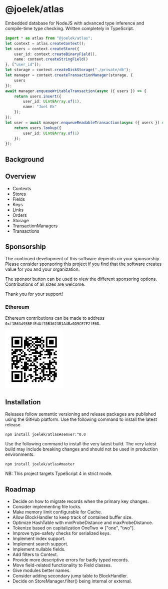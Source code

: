 # @joelek/atlas

Embedded database for NodeJS with advanced type inference and compile-time type checking. Written completely in TypeScript.

```ts
import * as atlas from "@joelek/atlas";
let context = atlas.createContext();
let users = context.createStore({
	user_id: context.createBinaryField(),
	name: context.createStringField()
}, ["user_id"]);
let storage = context.createDiskStorage("./private/db");
let manager = context.createTransactionManager(storage, {
	users
});
await manager.enqueueWritableTransaction(async ({ users }) => {
	return users.insert({
		user_id: Uint8Array.of(1),
		name: "Joel Ek"
	});
});
let user = await manager.enqueueReadableTransaction(async ({ users }) => {
	return users.lookup({
		user_id: Uint8Array.of(1)
	});
});
```

## Background

## Overview

* Contexts
* Stores
* Fields
* Keys
* Links
* Orders
* Storage
* TransactionManagers
* Transactions

## Sponsorship

The continued development of this software depends on your sponsorship. Please consider sponsoring this project if you find that the software creates value for you and your organization.

The sponsor button can be used to view the different sponsoring options. Contributions of all sizes are welcome.

Thank you for your support!

### Ethereum

Ethereum contributions can be made to address `0xf1B63d95BEfEdAf70B3623B1A4Ba0D9CE7F2fE6D`.

![](./eth.png)

## Installation

Releases follow semantic versioning and release packages are published using the GitHub platform. Use the following command to install the latest release.

```
npm install joelek/atlas#semver:^0.0
```

Use the following command to install the very latest build. The very latest build may include breaking changes and should not be used in production environments.

```
npm install joelek/atlas#master
```

NB: This project targets TypeScript 4 in strict mode.

## Roadmap

* Decide on how to migrate records when the primary key changes.
* Consider implementing file locks.
* Make memory limit configurable for Cache.
* Allow BlockHandler to keep track of contained buffer size.
* Optimize HashTable with minProbeDistance and maxProbeDistance.
* Tokenize based on capitalization OneTwo => ["one", "two"].
* Improve type-safety checks for serialized keys.
* Implement index support.
* Implement search support.
* Implement nullable fields.
* Add filters to Context.
* Provide more descriptive errors for badly typed records.
* Move field-related functionality to Field classes.
* Give modules better names.
* Consider adding secondary jump table to BlockHandler.
* Decide on StoreManager.filter() being internal or external.
